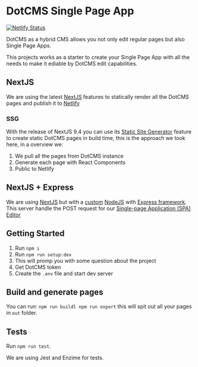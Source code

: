 # DotCMS Single Page App

[![Netlify Status](https://api.netlify.com/api/v1/badges/d8219585-5108-44db-9965-b097324bc6a6/deploy-status)](https://app.netlify.com/sites/dotcms-spa-demo/deploys)

DotCMS as a hybrid CMS allows you not only edit regular pages but also Single Page Apps.

This projects works as a starter to create your Single Page App with all the needs to make it ediable by DotCMS edit capabilities.

## NextJS
We are using the latest [NextJS](https://nextjs.org/) features to statically render all the DotCMS pages and publish it to [Netlify](https://netlify.com)

### SSG
With the release of NextJS 9.4 you can use its [Static Site Generator](https://nextjs.org/blog/next-9-3#next-gen-static-site-generation-ssg-support) feature to create static DotCMS pages in build time, this is the approach we took here, in a overview we:

1. We pull all the pages from DotCMS instance
2. Generate each page with React Components
3. Public to Netlify

## NextJS + Express

We are using [NextJS](https://nextjs.org/) but with a [custom](https://nextjs.org/docs#custom-server-and-routing) [NodeJS](https://nodejs.org/en/) with [Express framework](https://expressjs.com/). This server handle the POST request for our [Single-page Application (SPA) Editor](https://www.youtube.com/watch?v=8JhoHHtcj6g&feature=emb_title)


## Getting Started

1. Run `npm i`
2. Run `npm run setup:dev`
3. This will promp you with some question about the project
4. Get DotCMS token
5. Create the `.env` file and start dev server

## Build and generate pages

You can run: `npm run buildl npm run export` this will spit out all your pages in `out` folder.

## Tests

Run `npm run test`.

We are using Jest and Enzime for tests.
